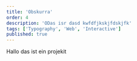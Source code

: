 ```yaml
---
title: 'Obskurra'
order: 4
description: 'ODas isr dasd kwfdfjkskjfdskjfk'
tags: ['Typography', 'Web', 'Interactive']
published: true
---
```


Hallo das ist ein projekit
